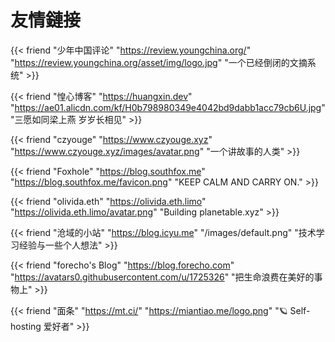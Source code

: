# 友情鏈接


{{< friend "少年中国评论" "https://review.youngchina.org/" "https://review.youngchina.org/asset/img/logo.jpg" "一个已经倒闭的文摘系统" >}}

{{< friend "惶心博客" "https://huangxin.dev" "https://ae01.alicdn.com/kf/H0b798980349e4042bd9dabb1acc79cb6U.jpg" "三愿如同梁上燕 岁岁长相见" >}}

{{< friend "czyouge" "https://www.czyouge.xyz" "https://www.czyouge.xyz/images/avatar.png" "一个讲故事的人类" >}}

{{< friend "Foxhole" "https://blog.southfox.me" "https://blog.southfox.me/favicon.png" "KEEP CALM AND CARRY ON." >}}

{{< friend "olivida.eth" "https://olivida.eth.limo" "https://olivida.eth.limo/avatar.png" "Building planetable.xyz" >}}

{{< friend "沧域的小站" "https://blog.icyu.me" "/images/default.png" "技术学习经验与一些个人想法" >}}

{{< friend "forecho's Blog" "https://blog.forecho.com" "https://avatars0.githubusercontent.com/u/1725326" "把生命浪费在美好的事物上" >}}

{{< friend "面条" "https://mt.ci/" "https://miantiao.me/logo.png" "🪐 Self-hosting 爱好者" >}}
